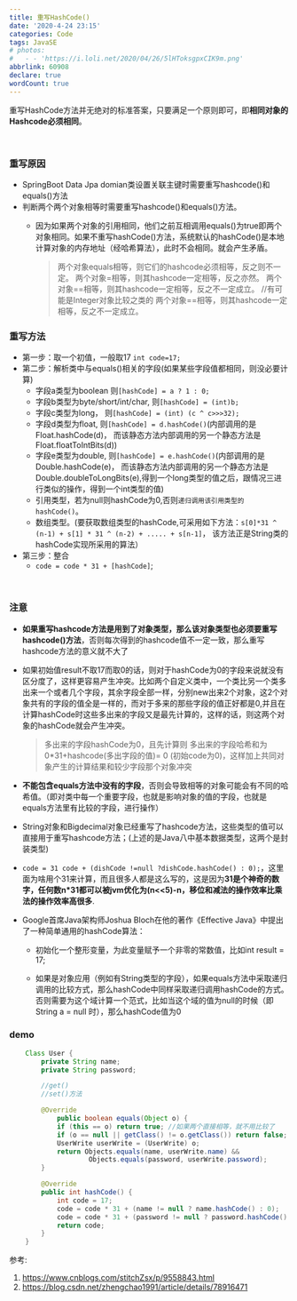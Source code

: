 ```yaml
---
title: 重写HashCode()
date: '2020-4-24 23:15'
categories: Code
tags: JavaSE
# photos:
#   - - 'https://i.loli.net/2020/04/26/5lHToksgpxCIK9m.png'
abbrlink: 60908
declare: true
wordCount: true
---
```

重写HashCode方法并无绝对的标准答案，只要满足一个原则即可，即**相同对象的Hashcode必须相同**。

<br>
<!-- more -->
    
### 重写原因
* SpringBoot Data Jpa domian类设置关联主键时需要重写hashcode()和equals()方法   
* 判断两个两个对象相等时需要重写hashcode()和equals()方法。
    * 因为如果两个对象的引用相同，他们之前互相调用equals()为true即两个对象相同。如果不重写hashCode()方法，系统默认的hashCode()是本地计算对象的内存地址（经哈希算法），此时不会相同。就会产生矛盾。

        >两个对象equals相等，则它们的hashcode必须相等，反之则不一定。
        >两个对象=相等，则其hashcode一定相等，反之亦然。
        >两个对象\==相等，则其hashcode一定相等，反之不一定成立。 //有可能是Integer对象比较之类的
        >两个对象==相等，则其hashcode一定相等，反之不一定成立。

### 重写方法
* 第一步：取一个初值，一般取17
    `int code=17;`
* 第二步：解析类中与equals()相关的字段(如果某些字段值都相同，则没必要计算)
    * 字段a类型为boolean 则`[hashCode] = a ? 1 : 0;`
    * 字段b类型为byte/short/int/char, 则`[hashCode] = (int)b;`
    * 字段c类型为long， 则`[hashCode] = (int) (c ^ c>>>32);`
    * 字段d类型为float, 则`[hashCode] = d.hashCode()`(内部调用的是Float.hashCode(d)， 而该静态方法内部调用的另一个静态方法是Float.floatToIntBits(d))
    * 字段e类型为double, 则`[hashCode] = e.hashCode()`(内部调用的是Double.hashCode(e)， 而该静态方法内部调用的另一个静态方法是Double.doubleToLongBits(e),得到一个long类型的值之后，跟情况三进行类似的操作，得到一个int类型的值)
    * 引用类型，若为null则hashCode为0,否则`递归调用该引用类型的hashCode()`。
    * 数组类型。(要获取数组类型的hashCode,可采用如下方法：`s[0]*31 ^ (n-1) + s[1] * 31 ^ (n-2) + ..... + s[n-1]`， 该方法正是String类的hashCode实现所采用的算法）
* 第三步：整合
    * `code = code * 31 + [hashCode]`;
<br>

### 注意
* **如果重写hashcode方法是用到了对象类型，那么该对象类型也必须要重写hashcode()方法**，否则每次得到的hashcode值不一定一致，那么重写hashcode方法的意义就不大了
* 如果初始值result不取17而取0的话，则对于hashCode为0的字段来说就没有区分度了，这样更容易产生冲突。比如两个自定义类中，一个类比另一个类多出来一个或者几个字段，其余字段全部一样，分别new出来2个对象，这2个对象共有的字段的值全是一样的，而对于多来的那些字段的值正好都是0,并且在计算hashCode时这些多出来的字段又是最先计算的，这样的话，则这两个对象的hashCode就会产生冲突。
    >多出来的字段hashCode为0，且先计算则 多出来的字段哈希和为 0*31+hashcode(多出字段的值)= 0 (初始code为0)，这样加上共同对象产生的计算结果和较少字段那个对象冲突
* **不能包含equals方法中没有的字段**，否则会导致相等的对象可能会有不同的哈希值。（即对类中每一个重要字段，也就是影响对象的值的字段，也就是equals方法里有比较的字段，进行操作）
* String对象和Bigdecimal对象已经重写了hashcode方法，这些类型的值可以直接用于重写hashcode方法；(上述的是Java八中基本数据类型，这两个是封装类型)
* `code = 31 code + (dishCode !=null ?dishCode.hashCode() : 0);`，这里面为啥用个31来计算，而且很多人都是这么写的，这是因为**31是个神奇的数字，任何数n*31都可以被jvm优化为(n<<5)-n，移位和减法的操作效率比乘法的操作效率高很多**.
* Google首席Java架构师Joshua Bloch在他的著作《Effective Java》中提出了一种简单通用的hashCode算法：

    * 初始化一个整形变量，为此变量赋予一个非零的常数值，比如int result = 17;

    * 如果是对象应用（例如有String类型的字段），如果equals方法中采取递归调用的比较方式，那么hashCode中同样采取递归调用hashCode的方式。否则需要为这个域计算一个范式，比如当这个域的值为null的时候（即 String a = null 时），那么hashCode值为0

 
### demo
```java
    Class User {
        private String name;
        private String password;

        //get() 
        //set()方法

        @Override
            public boolean equals(Object o) {
            if (this == o) return true; //如果两个直接相等，就不用比较了
            if (o == null || getClass() != o.getClass()) return false; //o.getClass() 因为Object 是类似接口（父类） 所以判断o是否是User类，
            UserWrite userWrite = (UserWrite) o;
            return Objects.equals(name, userWrite.name) &&
                    Objects.equals(password, userWrite.password);
        }

        @Override
        public int hashCode() {
            int code = 17;
            code = code * 31 + (name != null ? name.hashCode() : 0);
            code = code * 31 + (password != null ? password.hashCode() : 0);
            return code;
        }
    }
```

参考:
1. <https://www.cnblogs.com/stitchZsx/p/9558843.html>
2. <https://blog.csdn.net/zhengchao1991/article/details/78916471>